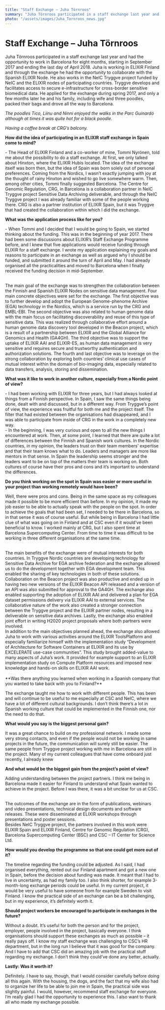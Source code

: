 ```yaml
---
title: "Staff Exchange – Juha Törnroos"
summary: "Juha Törnroos participated in a staff exchange last year and had the opportunity to work in Barcelona for eight months. Juha is working in ELIXIR Finland and through the exchange he had the opportunity to collaborate with the Spanish ELIXIR Node. He also works in the NeIC Tryggve project funded by NeIC and the ELIXIR nodes of participating countries."
photo: "/assets/images/Juha_Tornroos_news.jpg"
---
```


Staff Exchange – Juha Törnroos 
===============================

<p> Juha Törnroos participated in a staff exchange last year and had the opportunity to work in Barcelona for eight months, starting in September 2017 and ending the last day of April 2018. Juha is working in ELIXIR Finland and through the exchange he had the opportunity to collaborate with the Spanish ELIXIR Node. He also works in the NeIC Tryggve project funded by NeIC and the ELIXIR nodes of participating countries. Tryggve develops and facilitates access to secure e-infrastructure for cross-border sensitive biomedical data. 
He applied for the exchange during spring 2017, and only a few months later he and his family, including wife and three poodles, packed their bags and drove all the way to Barcelona. <br></p>

<kuva>

<i> The poodles Tico, Liinu and Ninni enjoyed the walks in the Parc Guinardó although at times it was quite hot for a black poodle. </i> 

<kuva>

<i> Having a coffee break at CRG’s balcony. </i>

**How did the idea of participating in an ELIXIR staff exchange in Spain come to mind?**

<p>- The Head of ELIXIR Finland and a co-worker of mine, Tommi Nyrönen, told me about the possibility to do a staff exchange. At first, we only talked about Hinxton, where the ELIXIR Hubis located. The idea of the exchange itself was born then, but the idea of Spain was born solely out of personal preferences. Coming from the Nordics, I wasn’t exactly jumping with joy at the thought of rainy Hinxton and wished to go live somewhere warm. Then, among other cities, Tommi finally suggested Barcelona. The Centre for Genomic Regulation, CRG, in Barcelona is a collaboration partner in NeIC Tryggve project Sensitive Data Archiving deliverable, and through the NeIC Tryggve project I was already familiar with some of the people working there. CRG is also a partner institution of ELIXIR Spain, but it was Tryggve that had created the collaboration within which I did the exchange.
  
**What was the application process like for you?**

<p>- When Tommi and I decided that I would be going to Spain, we started thinking about the funding. This was in the beginning of year 2017. There had been some discussions about ELIXIR’s Staff Exchange Programme before, and I knew that five applications would receive funding through ELIXIR for a staff exchange. I wrote my application explaining my goals and reasons to participate in an exchange as well as argued why I should be funded, and submitted it around the turn of April and May. I had already organised all the practicalities and moved to Barcelona when I finally received the funding decision in mid-September. <br></p>
<br>
The main goal of the exchange was to strengthen the collaboration between the Finnish and Spanish ELIXIR Nodes on sensitive data management. Four main concrete objectives were set for the exchange. The first objective was to further develop and adopt the European Genome-phenome Archive (EGA) technology in the Nordics, which is a service run by the CRG and EMBL-EBI. The second objective was also related to human genome data with the main focus on facilitating discoverability and reuse of this type of sensitive data. This was realized through collaborative effort around a human genome data discovery tool developed in the Beacon project, which is a result of a partnership between ELIXIR and the Global Alliance for Genomics and Health (GA4GH). The third objective was to support the uptake of ELIXIR AAI and ELIXIR-ES, as human data management is very sensitive and requires secure and trustworthy authentication and authorization solutions. The fourth and last objective was to leverage on the strong collaboration by exploring both countries’ clinical use cases of mutual interest within the domain of bio-imaging data, especially related to data transfers, analysis, storing and dissemination.

**What was it like to work in another culture, especially from a Nordic point of view?**
<p>- I had been working with ELIXIR for three years, but I had always looked at things from a Finnish perspective. In Spain, I saw the same things being done, dealt with and discussed, but in a different way. From Tryggve’s point of view, the experience was fruitful for both me and the project itself. The filter that had existed between the organisations had disappeared, and I was able to participate from inside of CRG in the work in a completely new way. <br>   
- In the beginning, I was very curious and open to all the new things I encountered at work. Then, at some point, I learned that there are quite a lot of differences between the Finnish and Spanish work cultures. In the Nordic countries, in my opinion, the leaders trust on their team members’ expertise and that their team knows what to do. Leaders and managers are more like mentors in that sense.  In Spain the leadership seems stronger and the leaders want to be on top of the matters their team is working on. Both cultures of course have their pros and cons and it’s important to understand the differences. <br></p>

**Do you think working on the spot in Spain was easier or more useful in your project than working remotely would have been?**
<p> Well, there were pros and cons. Being in the same space as my colleagues made it possible to be more efficient than before. In my opinion, it made my job easier to be able to actually speak with the people on the spot. In order to achieve the goals that had been set, I needed to be there in Barcelona, so in that sense it was of course useful. But while being in Barcelona I had little clue of what was going on in Finland and at CSC even if it would’ve been beneficial to know. I worked mainly at CRG, but I also spent time at Barcelona Supercomputing Center. From time to time it was difficult to be working in three different organisations at the same time. <br></p>
<br>
The main benefits of the exchange were of mutual interests for both countries. In Tryggve Nordic countries are developing technology for Sensitive Data Archive for EGA archive federation and the exchange allowed us to do the development together with EGA development team. This enabled the sharing  of key technologies in both of these solutions. Collaboration on the Beacon project was also productive and ended up in having two new versions of the ELIXIR Beacon API released and a version of an API was also submitted for approval to the GA4GH. The exchange also enabled supporting the adoption of ELIXIR AAI and delivered a plan for EGA dataset permissions delivery via ELIXIR AAI to external services. The collaborative nature of the work also created a stronger connection between the Tryggve project and the ELIXIR partner nodes, resulting in a deliverable on sensitive data archives. Lastly, the exchange also enabled joint effort in writing H2020 project proposals where both partners were involved.<br>
In addition to the main objectives planned ahead, the exchange also allowed Juha to work with various activities around the ELIXIR ToolsPlatform and especially familiarize himself with the implementation study “Development of Architecture for Software Containers at ELIXIR and its use by EXCELERATE use-case communities”. This study brought added-value to many aspects of Juha’s work. It provided for example support to an ELIXIR implementation study on Compute Platform resources and imposed new knowledge and hands-on skills on ELIXIR AAI work.<br>
<br>
**Was there anything you learned when working in a Spanish company that you wanted to take back with you to Finland?**
<p> The exchange taught me how to work with different people. This has been and will continue to be useful to me especially at CSC and NeIC, where we have a lot of different cultural backgrounds. I don’t think there’s a lot in Spanish working culture that could be implemented in the Finnish one, nor the need to do that. <br></p>

**What would you say is the biggest personal gain?**
<p> It was a great chance to build on my professional network. I made some very strong contacts, and even if the people would not be working in same projects in the future, the communication will surely still be easier. The same people from Tryggve project working with me in Barcelona are still in the project. Many of my current colleagues that have come onboard just recently, I already knew <br></p>

**And what would be the biggest gain from the project’s point of view?**
<p>Adding understanding between the project partners. I think me being in Barcelona made it easier for Finland to understand what Spain wanted to achieve in the project. Before I was there, it was a bit unclear for us at CSC.<br></p>
<br>
The outcomes of the exchange are in the form of publications, webinars and video presentations, technical design documents and software releases. These were disseminated at ELIXIR workshops through presentations and poster sessions.<br>
Besides NeIC Tryggve project, the partners involved in this work were ELIXIR Spain and ELIXIR Finland, Centre for Genomic Regulation (CRG), Barcelona Supercomputing Center (BSC) and CSC – IT Center for Science Ltd. 

**How would you develop the programme so that one could get more out of it?**
<p> The timeline regarding the funding could be adjusted. As I said, I had organised everything, rented out our Finland apartment and got a new one in Spain, before the decision about funding was made. It meant that I had to live in uncertainty, as had my family too. I also think shorter, for example 3-month-long exchange periods could be useful. In my current project, it would be very useful to have someone from for example Sweden to visit Finland. I know the practical side of an exchange can be a bit challenging, but in my experience, it’s definitely worth it. </p>

**Should project workers be encouraged to participate in exchanges in the future?**
<p> Without a doubt. It’s useful for both the person and for the project, employer, people involved in the project, basically everyone. I think organisations should support these exchanges as much as possible – it really pays off. I know my staff exchange was challenging to CSC’s HR department, but in the long run I believe that it was good for the company. And I have to add that CSC did an amazing job with the practical stuff regarding my exchange. I don’t think they could’ve done any better, actually. </p>

**Lastly: Was it worth it?**
<p> Definitely. I have to say, though, that I would consider carefully before doing all this again. With the housing, the dogs, and the fact that my wife also had to organize her life to be able to join me in Spain, the practical side was slightly painful. I would, however, recommend staff exchange for everyone. I’m really glad I had the opportunity to experience this. I also want to thank all who made my exchange possible. </p>
